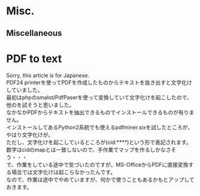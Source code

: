 # Misc.
Miscellaneous
---
# PDF to text
Sorry, this article is for Japanese.<br>
PDF24 printerを使ってPDFを作成したものからテキストを抜き出すと文字化けしていました。<br>
最初はphpのsmalot/PdfPaserを使って変換していて文字化けを起こしたので、他のを試そうと思いました。<br>
なかなかPDFからテキストを抽出できるものでインストールできるものが有りません。<br>
インストールしてあるPython2系統でも使えるpdfminer.sixを試したところが、やはり文字化けが。<br>
ただし、文字化けを起こしているところが(cid:****)という形で表記されます。<br>
数字はcidのmapとは一致しないので、手作業でマップを作るしかなさそう・・・<br>
で、作業をしている途中で気づいたのですが、MS-OfficeからPDFに直接変換する場合では文字化けは起こらなかったんです。<br>
なので、作業は途中でやめていますが、何かで使うこともあるかもとアップしておきます。<br>
<br>
